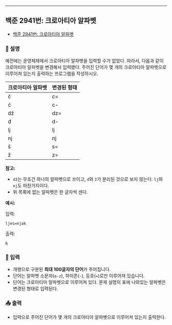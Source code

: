 ---

## 백준 2941번: 크로아티아 알파벳

- [백준 2941번: 크로아티아 알파벳](https://www.acmicpc.net/problem/2941)

### 📖 설명

예전에는 운영체제에서 크로아티아 알파벳을 입력할 수가 없었다. 따라서, 다음과 같이 크로아티아 알파벳을 변경해서 입력했다. 주어진 단어가 몇 개의 크로아티아 알파벳으로 이루어져 있는지 출력하는 프로그램을 작성하시오.

| 크로아티아 알파벳 | 변경된 형태 |
| :---------------- | :---------- |
| č                 | c=          |
| ć                 | c-          |
| dž                | dz=         |
| đ                 | d-          |
| lj                | lj          |
| nj                | nj          |
| š                 | s=          |
| ž                 | z=          |

**참고:**

- `dž`는 무조건 하나의 알파벳으로 쓰이고, `d`와 `ž`가 분리된 것으로 보지 않는다. `lj`와 `nj`도 마찬가지이다.
- 위 목록에 없는 알파벳은 한 글자씩 센다.

**예시:**

입력:

```
ljes=njak
```

출력:

```
6
```

### 📝 입력

- 개행으로 구분된 **최대 100글자의 단어**가 주어집니다.
- 단어는 알파벳 소문자(`a-z`), 하이픈(`-`), 등호(`=`)로만 이루어져 있습니다.
- 단어는 크로아티아 알파벳으로 이루어져 있다. 문제 설명의 표에 나와있는 알파벳은 변경된 형태로 입력된다.

### 📤 출력

- 입력으로 주어진 단어가 몇 개의 크로아티아 알파벳으로 이루어져 있는지 출력한다.
